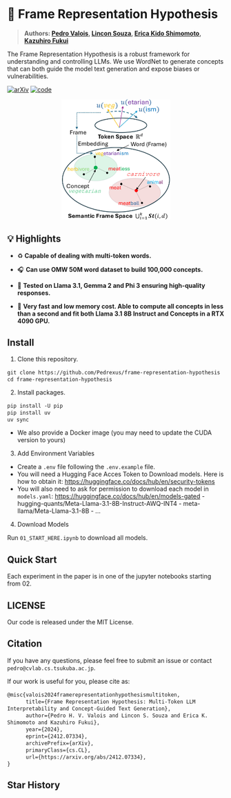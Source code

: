 # 🎌 Frame Representation Hypothesis

> **Authors: [Pedro Valois](https://phvv.me/), [Lincon Souza](https://dblp.org/pid/196/6193.html), [Erica Kido Shimomoto](https://ericashimomoto.github.io), [Kazuhiro Fukui](https://www.cs.tsukuba.ac.jp/~kfukui/english/indexE.html)**

The Frame Representation Hypothesis is a robust framework for understanding and controlling LLMs. We use WordNet to generate concepts that can both guide the model text generation and expose biases or vulnerabilities.

[![arXiv](https://img.shields.io/badge/arXiv-2412.07334-b31b1b.svg?logo=arXiv)](https://arxiv.org/abs/2412.07334)
[![code](https://img.shields.io/badge/Github-Code-keygen.svg?logo=github)](https://github.com/Pedrexus/frame-representation-hypothesis)

<div align="center"><img src="./images/overview.jpg" width="50%"/></div>
<!-- <div align="center"><img src="./images/top_k_guided_decoding.png" width="50%"/></div> -->

## 💡 Highlights

- ♻️ **Capable of dealing with multi-token words.**

- 🎧 **Can use OMW 50M word dataset to build 100,000 concepts.**

- 💪 **Tested on Llama 3.1, Gemma 2 and Phi 3 ensuring high-quality responses.**

- 🚀 **Very fast and low memory cost. Able to compute all concepts in less than a second and fit both Llama 3.1 8B Instruct and Concepts in a RTX 4090 GPU.**

## Install

1. Clone this repository.

```shell
git clone https://github.com/Pedrexus/frame-representation-hypothesis
cd frame-representation-hypothesis
```

2. Install packages.

```shell
pip install -U pip
pip install uv
uv sync
```

- We also provide a Docker image (you may need to update the CUDA version to yours)

3. Add Environment Variables

- Create a `.env` file following the `.env.example` file.
- You will need a Hugging Face Acces Token to Download models. Here is how to obtain it: https://huggingface.co/docs/hub/en/security-tokens
- You will also need to ask for permission to download each model in `models.yaml`: https://huggingface.co/docs/hub/en/models-gated
      - hugging-quants/Meta-Llama-3.1-8B-Instruct-AWQ-INT4
      - meta-llama/Meta-Llama-3.1-8B
      - ...


4. Download Models

Run `01_START_HERE.ipynb` to download all models.

## Quick Start

Each experiment in the paper is in one of the jupyter notebooks starting from 02.

## LICENSE

Our code is released under the MIT License.

## Citation

If you have any questions, please feel free to submit an issue or contact `pedro@cvlab.cs.tsukuba.ac.jp`.

If our work is useful for you, please cite as:

```
@misc{valois2024framerepresentationhypothesismultitoken,
      title={Frame Representation Hypothesis: Multi-Token LLM Interpretability and Concept-Guided Text Generation}, 
      author={Pedro H. V. Valois and Lincon S. Souza and Erica K. Shimomoto and Kazuhiro Fukui},
      year={2024},
      eprint={2412.07334},
      archivePrefix={arXiv},
      primaryClass={cs.CL},
      url={https://arxiv.org/abs/2412.07334}, 
}
```

## Star History

<!-- [![Star History Chart](https://api.star-history.com/svg?repos=Pedrexus/frame-representation-hypothesis&type=Date)](https://star-history.com/#Pedrexus/frame-representation-hypothesis&Date) -->
